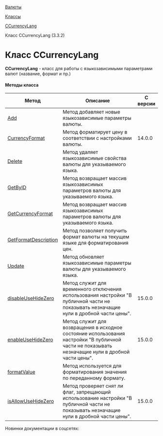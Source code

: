 [Валюты](/api_help/currency/index.php)

[Классы](/api_help/currency/developer/index.php)

[CCurrencyLang](/api_help/currency/developer/ccurrencylang/index.php)

Класс CCurrencyLang (3.3.2)

Класс CCurrencyLang
===================

**CCurrencyLang** - класс для работы с языкозависимыми параметрами валют (название, формат и пр.)

#### Методы класса

| Метод | Описание | С версии |
| --- | --- | --- |
| [Add](/api_help/currency/developer/ccurrencylang/ccurrencylang__add.7ce2349e.php) | Метод добавляет новые языкозависимые параметры валюты. |  |
| [CurrencyFormat](/api_help/currency/developer/ccurrencylang/currencyformat.php) | Метод форматирует цену в соответствии с настройками валюты. | 14.0.0 |
| [Delete](/api_help/currency/developer/ccurrencylang/ccurrencylang__delete.819c044d.php) | Метод удаляет языкозависимые свойства валюты для указываемого языка. |  |
| [GetByID](/api_help/currency/developer/ccurrencylang/ccurrencylang__getbyid.9828270a.php) | Метод возвращает массив языкозависимых параметров валюты для указываемого языка. |  |
| [GetCurrencyFormat](/api_help/currency/developer/ccurrencylang/ccurrencylang__getcurrencyformat.2a96359c.php) | Метод возвращает массив языкозависимых параметров валюты для указываемого языка. |  |
| [GetFormatDescription](/api_help/currency/developer/ccurrencylang/getformatdescription.php) | Метод позволяет получить формат валюты на текущем языке для форматирования цен. |  |
| [Update](/api_help/currency/developer/ccurrencylang/ccurrencylang__update.8a1e7a7b.php) | Метод обновляет языкозависимые параметры валюты для указываемого языка. |  |
| [disableUseHideZero](/api_help/currency/developer/ccurrencylang/disableusehidezero.php) | Метод служит для временного отключения использования настройки "В публичной части не показывать незначащие нули в дробной части цены". | 15.0.0 |
| [enableUseHideZero](/api_help/currency/developer/ccurrencylang/enableusehidezero.php) | Метод служит для возвращения в исходное состояние использования настройки "В публичной части не показывать незначащие нули в дробной части цены". | 15.0.0 |
| [formatValue](/api_help/currency/developer/ccurrencylang/formatvalue.php) | Метод используется для форматирования значения по переданному формату. |  |
| [isAllowUseHideZero](/api_help/currency/developer/ccurrencylang/isallowusehidezero.php) | Метод проверяет снят ли флаг, запрещающий использование настройки "В публичной части не показывать незначащие нули в дробной части цены". | 15.0.0 |

Новинки документации в соцсетях:
